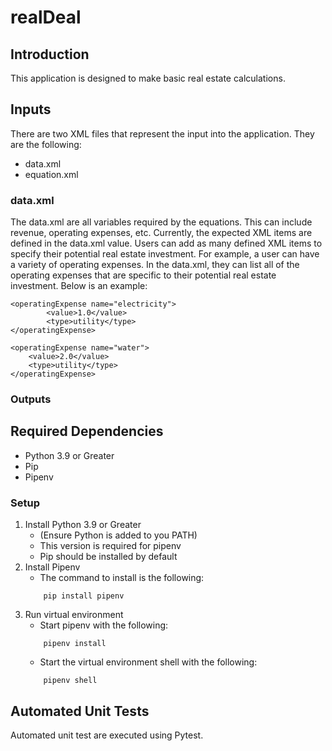 # realDeal

## Introduction
This application is designed to make basic real estate calculations.

## Inputs
There are two XML files that represent the input into the application. They are the following:

- data.xml
- equation.xml

### data.xml
The data.xml are all variables required by the equations. This can include revenue, operating expenses, etc. Currently, the expected XML items are defined in the data.xml value. Users can add as many defined XML items to specify their potential real estate investment. For example, a user can have a variety of operating expenses. In the data.xml, they can list all of the operating expenses that are specific to their potential real estate investment. Below is an example:

```
<operatingExpense name="electricity">
        <value>1.0</value>
        <type>utility</type>
</operatingExpense>

<operatingExpense name="water">
    <value>2.0</value>
    <type>utility</type>
</operatingExpense>
```

### Outputs

## Required Dependencies
- Python 3.9 or Greater
- Pip
- Pipenv

### Setup
1. Install Python 3.9 or Greater
    - (Ensure Python is added to you PATH)
    - This version is required for pipenv
    - Pip should be installed by default
2. Install Pipenv
    - The command to install is the following:
    ```
        pip install pipenv
    ```
3. Run virtual environment
    - Start pipenv with the following:
    ```
        pipenv install
    ```
    - Start the virtual environment shell with the following:
    ```
        pipenv shell
    ```

## Automated Unit Tests
Automated unit test are executed using Pytest. 